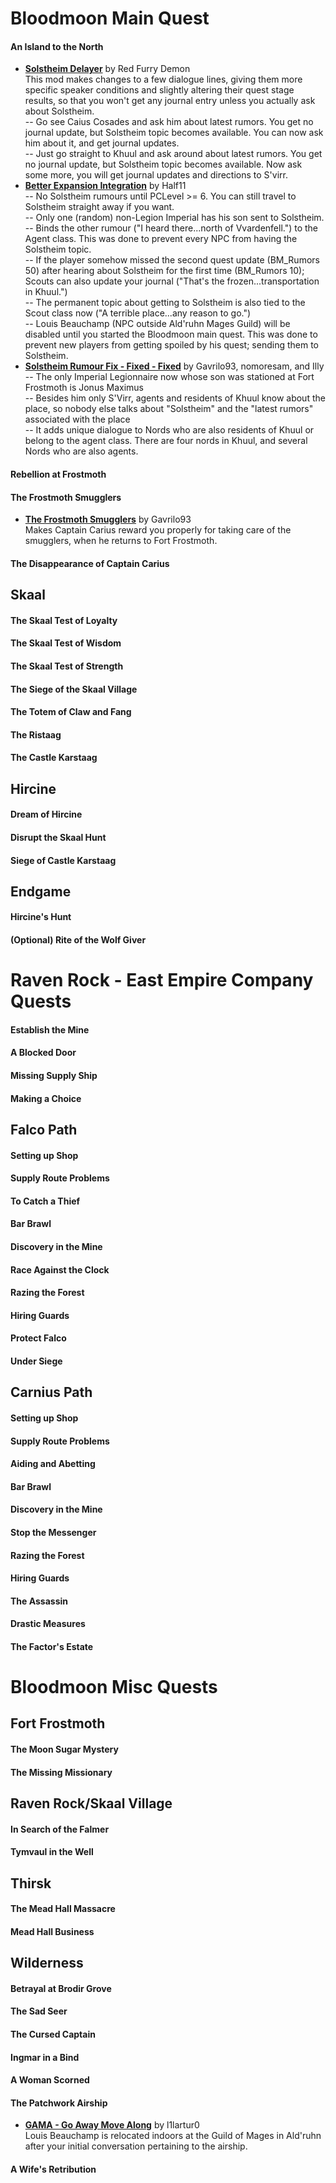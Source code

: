 # Bloodmoon Main Quest
#### An Island to the North
* [**Solstheim Delayer**](https://www.nexusmods.com/morrowind/mods/45988) by Red Furry Demon  
This mod makes changes to a few dialogue lines, giving them more specific speaker conditions and slightly altering their quest stage results, so that you won't get any journal entry unless you actually ask about Solstheim.  
-- Go see Caius Cosades and ask him about latest rumors. You get no journal update, but Solstheim topic becomes available. You can now ask him about it, and get journal updates.  
-- Just go straight to Khuul and ask around about latest rumors. You get no journal update, but Solstheim topic becomes available. Now ask some more, you will get journal updates and directions to S'virr.  
* [**Better Expansion Integration**](https://www.nexusmods.com/morrowind/mods/47068) by Half11  
-- No Solstheim rumours until PCLevel >= 6. You can still travel to Solstheim straight away if you want.  
-- Only one (random) non-Legion Imperial has his son sent to Solstheim.  
-- Binds the other rumour ("I heard there...north of Vvardenfell.") to the Agent class. This was done to prevent every NPC from having the Solstheim topic.  
-- If the player somehow missed the second quest update (BM_Rumors 50) after hearing about Solstheim for the first time (BM_Rumors 10); Scouts can also update your journal ("That's the frozen...transportation in Khuul.")  
-- The permanent topic about getting to Solstheim is also tied to the Scout class now ("A terrible place...any reason to go.")  
-- Louis Beauchamp (NPC outside Ald'ruhn Mages Guild) will be disabled until you started the Bloodmoon main quest. This was done to prevent new players from getting spoiled by his quest; sending them to Solstheim.  
* [**Solstheim Rumour Fix - Fixed - Fixed**](https://www.nexusmods.com/morrowind/mods/47053) by Gavrilo93, nomoresam, and Illy   
-- The only Imperial Legionnaire now whose son was stationed at Fort Frostmoth is Jonus Maximus  
-- Besides him only S'Virr, agents and residents of Khuul know about the place, so nobody else talks about "Solstheim" and the "latest rumors" associated with the place  
-- It adds unique dialogue to Nords who are also residents of Khuul or belong to the agent class. There are four nords in Khuul, and several Nords who are also agents.  

#### Rebellion at Frostmoth
#### The Frostmoth Smugglers
* [**The Frostmoth Smugglers**](https://www.nexusmods.com/morrowind/mods/47409) by Gavrilo93  
Makes Captain Carius reward you properly for taking care of the smugglers, when he returns to Fort Frostmoth.  
#### The Disappearance of Captain Carius

## Skaal
#### The Skaal Test of Loyalty
#### The Skaal Test of Wisdom
#### The Skaal Test of Strength
#### The Siege of the Skaal Village

#### The Totem of Claw and Fang
#### The Ristaag
#### The Castle Karstaag

## Hircine
#### Dream of Hircine
#### Disrupt the Skaal Hunt
#### Siege of Castle Karstaag

## Endgame
#### Hircine's Hunt
#### (Optional) Rite of the Wolf Giver


# Raven Rock - East Empire Company Quests
#### Establish the Mine
#### A Blocked Door
#### Missing Supply Ship
#### Making a Choice

## Falco Path
#### Setting up Shop
#### Supply Route Problems
#### To Catch a Thief
#### Bar Brawl
#### Discovery in the Mine
#### Race Against the Clock
#### Razing the Forest
#### Hiring Guards
#### Protect Falco
#### Under Siege

## Carnius Path
#### Setting up Shop
#### Supply Route Problems
#### Aiding and Abetting
#### Bar Brawl
#### Discovery in the Mine
#### Stop the Messenger
#### Razing the Forest
#### Hiring Guards
#### The Assassin
#### Drastic Measures

#### The Factor's Estate

# Bloodmoon Misc Quests
## Fort Frostmoth
#### The Moon Sugar Mystery
#### The Missing Missionary

## Raven Rock/Skaal Village
#### In Search of the Falmer
#### Tymvaul in the Well

## Thirsk
#### The Mead Hall Massacre
#### Mead Hall Business

## Wilderness
#### Betrayal at Brodir Grove
#### The Sad Seer
#### The Cursed Captain
#### Ingmar in a Bind
#### A Woman Scorned
#### The Patchwork Airship
* [**GAMA - Go Away Move Along**](https://www.nexusmods.com/morrowind/mods/46797) by l1lartur0  
 Louis Beauchamp is relocated indoors at the Guild of Mages in Ald'ruhn after your initial conversation pertaining to the airship.
#### A Wife's Retribution

